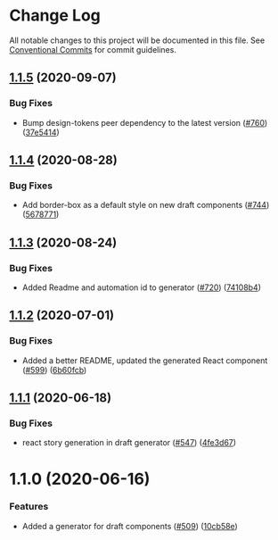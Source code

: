 # Change Log

All notable changes to this project will be documented in this file.
See [Conventional Commits](https://conventionalcommits.org) for commit guidelines.

## [1.1.5](https://github.com/cultureamp/kaizen-design-system/compare/@kaizen/generator-create@1.1.4...@kaizen/generator-create@1.1.5) (2020-09-07)


### Bug Fixes

* Bump design-tokens peer dependency to the latest version ([#760](https://github.com/cultureamp/kaizen-design-system/issues/760)) ([37e5414](https://github.com/cultureamp/kaizen-design-system/commit/37e5414b2e2c0befb4127c588120eb2e8bdc4d39))





## [1.1.4](https://github.com/cultureamp/kaizen-design-system/compare/@kaizen/generator-create@1.1.3...@kaizen/generator-create@1.1.4) (2020-08-28)


### Bug Fixes

* Add border-box as a default style on new draft components  ([#744](https://github.com/cultureamp/kaizen-design-system/issues/744)) ([5678771](https://github.com/cultureamp/kaizen-design-system/commit/5678771b0f9d130523f8b4f7faf08d9a05a88ccd))





## [1.1.3](https://github.com/cultureamp/kaizen-design-system/compare/@kaizen/generator-create@1.1.2...@kaizen/generator-create@1.1.3) (2020-08-24)


### Bug Fixes

* Added Readme and automation id to generator ([#720](https://github.com/cultureamp/kaizen-design-system/issues/720)) ([74108b4](https://github.com/cultureamp/kaizen-design-system/commit/74108b462214c9539ad79979eaef7d3a1cccc466))





## [1.1.2](https://github.com/cultureamp/kaizen-design-system/compare/@kaizen/generator-create@1.1.1...@kaizen/generator-create@1.1.2) (2020-07-01)


### Bug Fixes

* Added a better README, updated the generated React component ([#599](https://github.com/cultureamp/kaizen-design-system/issues/599)) ([6b60fcb](https://github.com/cultureamp/kaizen-design-system/commit/6b60fcbea6519f4a9cfbcd2aa2d205556b719c11))





## [1.1.1](https://github.com/cultureamp/kaizen-design-system/compare/@kaizen/generator-create@1.1.0...@kaizen/generator-create@1.1.1) (2020-06-18)


### Bug Fixes

* react story generation in draft generator ([#547](https://github.com/cultureamp/kaizen-design-system/issues/547)) ([4fe3d67](https://github.com/cultureamp/kaizen-design-system/commit/4fe3d67e9dbad10c29a12a850bb1c2ac0b9e3302))





# 1.1.0 (2020-06-16)


### Features

* Added a generator for draft components ([#509](https://github.com/cultureamp/kaizen-design-system/issues/509)) ([10cb58e](https://github.com/cultureamp/kaizen-design-system/commit/10cb58e24c2adfe81623c49db90102cc3f768328))
